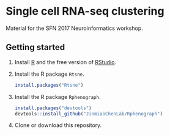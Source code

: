 # Single cell RNA-seq clustering

Material for the SFN 2017 Neuroinformatics workshop.

## Getting started

1. Install [R](http://www.r-project.org/) and the free version of [RStudio](http://rstudio.org/download/).

2. Install the R package `Rtsne`.
    ```R
    install.packages("Rtsne")
    ```
   
3. Install the R package `Rphenograph`.
    ```R
    install.packages("devtools")
    devtools::install_github("JinmiaoChenLab/Rphenograph")
    ```

4. Clone or download this repository.

